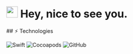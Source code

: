 
<h1><img src="https://emojis.slackmojis.com/emojis/images/1531849430/4246/blob-sunglasses.gif?1531849430" width="30"/> Hey, nice to see you.</h1>
## ⚡ Technologies

<p>
  <img alt="Swift" src="https://img.shields.io/badge/Swift-5.2-orange.svg?style=for-the-badge&logo=swift" />
  <img alt="Cocoapods" src="https://img.shields.io/badge/Cocoapods-%230077B5.svg?style=for-the-badge&logo=cocoapods" />
  <img alt="GitHub" src="https://img.shields.io/badge/-GitHub-blue.svg?style=for-the-badge&logo=GitHub" />
</p>
<!--
**FominNickolai/FominNickolai** is a ✨ _special_ ✨ repository because its `README.md` (this file) appears on your GitHub profile.
![Nick's github stats](https://github-readme-stats.vercel.app/api?username=FominNickolai&count_private=true)
Here are some ideas to get you started:

- 🔭 I’m currently working on ...
- 🌱 I’m currently learning ...
- 👯 I’m looking to collaborate on ...
- 🤔 I’m looking for help with ...
- 💬 Ask me about ...
- 📫 How to reach me: ...
- 😄 Pronouns: ...
- ⚡ Fun fact: ...
-->
